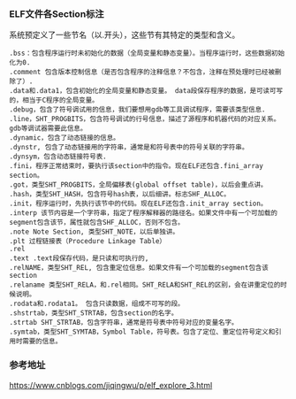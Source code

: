 ### ELF文件各Section标注

系统预定义了一些节名（以.开头），这些节有其特定的类型和含义。

    .bss：包含程序运行时未初始化的数据（全局变量和静态变量）。当程序运行时，这些数据初始化为0.
    .comment 包含版本控制信息（是否包含程序的注释信息？不包含，注释在预处理时已经被删除了）.
    .data和.data1，包含初始化的全局变量和静态变量。 data段保存程序的数据，是可读可写的，相当于C程序的全局变量。
    .debug，包含了符号调试用的信息，我们要想用gdb等工具调试程序，需要该类型信息.
    .line，SHT_PROGBITS，包含符号调试的行号信息，描述了源程序和机器代码的对应关系。gdb等调试器需要此信息。
    .dynamic，包含了动态链接的信息。
    .dynstr, 包含了动态链接用的字符串，通常是和符号表中的符号关联的字符串。
    .dynsym，包含动态链接符号表.
    .fini，程序正常结束时，要执行该section中的指令。现在ELF还包含.fini_array section。
    .got，类型SHT_PROGBITS，全局偏移表(global offset table)，以后会重点讲。
    .hash，类型SHT_HASH，包含符号hash表，以后细讲。标志SHF_ALLOC。
    .init，程序运行时，先执行该节中的代码。现在ELF还包含.init_array section。
    .interp 该节内容是一个字符串，指定了程序解释器的路径名。如果文件中有一个可加载的segment包含该节，属性就包含SHF_ALLOC，否则不包含。
    .note Note Section, 类型SHT_NOTE，以后单独讲。
    .plt 过程链接表（Procedure Linkage Table）
    .rel
    .text .text段保存代码，是只读和可执行的,
    .relNAME，类型SHT_REL, 包含重定位信息。如果文件有一个可加载的segment包含该section
    .relaname 类型SHT_RELA，和.rel相同。SHT_RELA和SHT_REL的区别，会在讲重定位的时候说明。
    .rodata和.rodata1。 包含只读数据，组成不可写的段。
    .shstrtab，类型SHT_STRTAB，包含section的名字。
    .strtab SHT_STRTAB，包含字符串，通常是符号表中符号对应的变量名字。
    .symtab，类型SHT_SYMTAB，Symbol Table，符号表。包含了定位、重定位符号定义和引用时需要的信息。
    
    
### 参考地址

https://www.cnblogs.com/jiqingwu/p/elf_explore_3.html
